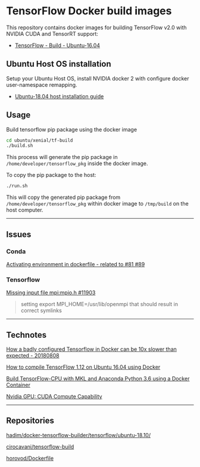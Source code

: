 # TensorFlow Docker build images

This repository contains docker images for building TensorFlow v2.0 with NVIDIA CUDA and TensorRT support:
- [TensorFlow - Build - Ubuntu-16.04](./ubuntu/xenial/tf-build/)


## Ubuntu Host OS installation

Setup your Ubuntu Host OS, install NVIDIA docker 2 with configure docker user-namespace remapping.
- [Ubuntu-18.04 host installation guide](./doc/ubuntu/ubuntu-18.04-install-myusername.md)

## Usage

Build tensorflow pip package using the docker image
```bash
cd ubuntu/xenial/tf-build
./build.sh
```

This process will generate the pip package in `/home/developer/tensorflow_pkg` inside the docker image.

To copy the pip package to the host:
```bash
./run.sh
```

This will copy the generated pip package from `/home/developer/tensorflow_pkg` within docker image to `/tmp/build` on the host computer.

---

## Issues

### Conda

[Activating environment in dockerfile - related to #81 #89](https://github.com/ContinuumIO/docker-images/issues/89)

### Tensorflow

[Missing input file mpi:mpio.h #11903](https://github.com/tensorflow/tensorflow/issues/11903)
> setting export MPI_HOME=/usr/lib/openmpi that should result in correct symlinks

---

## Technotes

[How a badly configured Tensorflow in Docker can be 10x slower than expected - 20180808](https://www.freecodecamp.org/news/how-a-badly-configured-tensorflow-in-docker-can-be-10x-slower-than-expected-3ac89f33d625/)

[How to compile TensorFlow 1.12 on Ubuntu 16.04 using Docker](https://cnvrg.io/how-to-compile-tensorflow-1-12-on-ubuntu-16-04-using-docker/)

[Build TensorFlow-CPU with MKL and Anaconda Python 3.6 using a Docker Container](https://www.pugetsystems.com/labs/hpc/Build-TensorFlow-CPU-with-MKL-and-Anaconda-Python-3-6-using-a-Docker-Container-1133/)

[Nvidia GPU: CUDA Compute Capability](https://www.myzhar.com/blog/tutorials/tutorial-nvidia-gpu-cuda-compute-capability/)

---

## Repositories

[hadim/docker-tensorflow-builder/tensorflow/ubuntu-18.10/](https://github.com/hadim/docker-tensorflow-builder/tree/master/tensorflow/ubuntu-18.10)

[cirocavani/tensorflow-build](https://github.com/cirocavani/tensorflow-build)

[horovod/Dockerfile](https://github.com/horovod/horovod/blob/master/Dockerfile)
